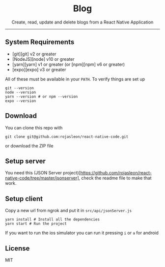 <div align="center">
<h1>Blog</h1>
Create, read, update and delete blogs from a React Native Application
</div>

<hr />

## System Requirements

- [git][git] v2 or greater
- [NodeJS][node] v10 or greater
- [yarn][yarn] v1 or greater (or [npm][npm] v6 or greater)
- [expo][expo] v3 or greater

All of these must be available in your `PATH`. To verify things are set up

```shell
git --version
node --version
yarn --version # or npm --version
expo --version
```

## Download

You can clone this repo with
```shell
git clone git@github.com:rojasleon/react-native-code.git
```
or download the ZIP file

## Setup server

You need this (JSON Server project)[https://github.com/rojasleon/react-native-code/tree/master/jsonserver], check the readme file to make that work.

## Setup client

Copy a new url from ngrok and put it in `src/api/jsonServer.js`
```shell
yarn install # Install all the dependencies
yarn start # Run the project
```
If you want to run the ios simulator you can run it pressing `i` or `a` for android

## License 

MIT